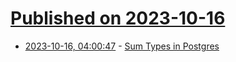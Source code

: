 # [Published on 2023-10-16](index.md)

* [2023-10-16, 04:00:47](https://lobste.rs/s/enfimf/sum_types_postgres) - [Sum Types in Postgres](https://yrashk.com/blog/2023/04/09/sum-types-in-postgres/)
